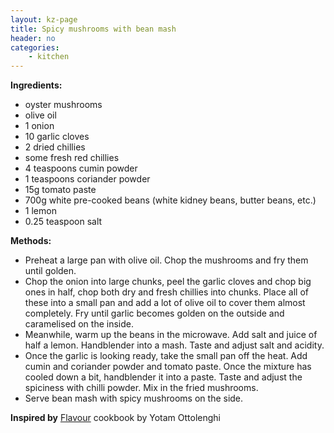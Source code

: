 ```yaml
---
layout: kz-page
title: Spicy mushrooms with bean mash
header: no
categories:
    - kitchen
---
```


**Ingredients:**

* oyster mushrooms
* olive oil
<nbsp></nbsp>
* 1 onion
* 10 garlic cloves
* 2 dried chillies 
* some fresh red chillies
<nbsp></nbsp>
* 4 teaspoons cumin powder
* 1 teaspoons coriander powder
* 15g tomato paste
<nbsp></nbsp>
* 700g white pre-cooked beans (white kidney beans, butter beans, etc.)
* 1 lemon
* 0.25 teaspoon salt

**Methods:**

* Preheat a large pan with olive oil. Chop the mushrooms and fry them until golden.
* Chop the onion into large chunks, peel the garlic cloves and chop big ones in half, chop both dry and fresh chillies into chunks. Place all of these into a small pan and add a lot of olive oil to cover them almost completely. Fry until garlic becomes golden on the outside and caramelised on the inside.
* Meanwhile, warm up the beans in the microwave. Add salt and juice of half a lemon. Handblender into a mash. Taste and adjust salt and acidity.
* Once the garlic is looking ready, take the small pan off the heat. Add cumin and coriander powder and tomato paste. Once the mixture has cooled down a bit, handblender it into a paste. Taste and adjust the spiciness with chilli powder. Mix in the fried mushrooms.
* Serve bean mash with spicy mushrooms on the side.

**Inspired by** [Flavour](https://www.penguin.co.uk/books/111/1116203/ottolenghi-flavour/9781785038938.html) cookbook by Yotam Ottolenghi
